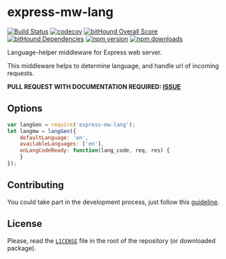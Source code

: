 # express-mw-lang

[![Build Status](https://travis-ci.org/VoleboNet/express-mw-lang.svg?branch=master)](https://travis-ci.org/VoleboNet/express-mw-lang)
[![codecov](https://codecov.io/gh/VoleboNet/express-mw-lang/branch/master/graph/badge.svg)](https://codecov.io/gh/VoleboNet/express-mw-lang)
[![bitHound Overall Score](https://www.bithound.io/github/VoleboNet/express-mw-lang/badges/score.svg)](https://www.bithound.io/github/VoleboNet/express-mw-lang)
[![bitHound Dependencies](https://www.bithound.io/github/VoleboNet/express-mw-lang/badges/dependencies.svg)](https://www.bithound.io/github/VoleboNet/express-mw-lang/master/dependencies/npm)
[![npm version](https://img.shields.io/npm/v/express-mw-lang.svg)](https://www.npmjs.com/package/express-mw-lang)
[![npm downloads](https://img.shields.io/npm/dm/express-mw-lang.svg)](https://www.npmjs.com/package/express-mw-lang)

Language-helper middleware for Express web server.

This middleware helps to determine language, and handle url of incoming requests.

**PULL REQUEST WITH DOCUMENTATION REQUIRED: [ISSUE](https://github.com/VoleboNet/express-mw-lang/issues/1)**

## Options

```javascript
var langGen = require('express-mw-lang');
let langmw = langGen({
	defaultLanguage: 'en',
	availableLanguages: ['en'],
	onLangCodeReady: function(lang_code, req, res) {
	}
});
```
## Contributing

You could take part in the development process, just follow this [guideline](CONTRIBUTING.md).

## License

Please, read the [`LICENSE`](LICENSE) file in the root of the repository (or downloaded package).
